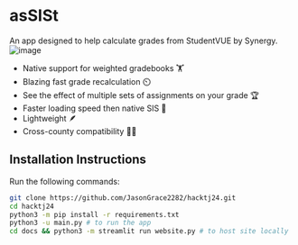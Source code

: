 # asSISt
An app designed to help calculate grades from StudentVUE by Synergy.
![image](https://github.com/JasonGrace2282/hacktj24/assets/110117391/c10c14d7-8230-44b4-9b3a-2fd6c964c4dd)

- Native support for weighted gradebooks 🏋️
- Blazing fast grade recalculation ⏲️
- See the effect of multiple sets of assignments on your grade 🏆
- Faster loading speed then native SIS 🏃
- Lightweight 🪶
- Cross-county compatibility 🤝🏻

## Installation Instructions

Run the following commands:
```bash
git clone https://github.com/JasonGrace2282/hacktj24.git
cd hacktj24
python3 -m pip install -r requirements.txt
python3 -u main.py # to run the app
cd docs && python3 -m streamlit run website.py # to host site locally
```

